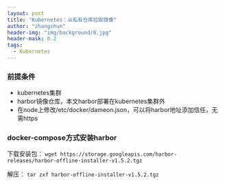```yaml
---
layout: post
title: "Kubernetes：从私有仓库拉取镜像"
author: "zhangshun"
header-img: "img/background/8.jpg"
header-mask: 0.2
tags:
  - Kubernetes
---
```


### 前提条件

- kubernetes集群
- harbor镜像仓库，本文harbor部署在kubernetes集群外
- 在node上修改/etc/docker/dameon.json，可以将harbor地址添加信任，无需https

### docker-compose方式安装harbor

下载安装包： `wget https://storage.googleapis.com/harbor-releases/harbor-offline-installer-v1.5.2.tgz`

解压： `tar zxf harbor-offline-installer-v1.5.2.tgz`

